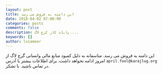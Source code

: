 ```yaml
---
layout: post
title: این دامنه به فروش می رسد
date: 2018-04-02 07:00:00
categories: posts
comments: false
description: پایات کار کرج لاگ....
keywords: []
author: lxsameer
---
```


این دامنه به فروش می رسد. متاسفانه به دلیل کمبود منابع مالی وانسانی گرچ لاگ از امروز ادامه نحواهد داشت. برای اطلاعات بیشتر با آدرس `april.fool@karajlug.org` در تماس باشید. با تشکر.
